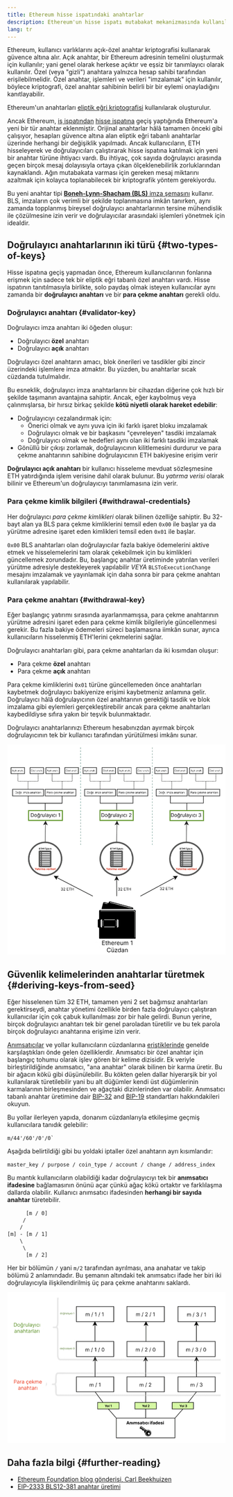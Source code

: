 ```yaml
---
title: Ethereum hisse ispatındaki anahtarlar
description: Ethereum'un hisse ispatı mutabakat mekanizmasında kullanılan anahtarların açıklaması
lang: tr
---
```


Ethereum, kullanıcı varlıklarını açık-özel anahtar kriptografisi kullanarak güvence altına alır. Açık anahtar, bir Ethereum adresinin temelini oluşturmak için kullanılır; yani genel olarak herkese açıktır ve eşsiz bir tanımlayıcı olarak kullanılır. Özel (veya "gizli") anahtara yalnızca hesap sahibi tarafından erişilebilmelidir. Özel anahtar, işlemleri ve verileri "imzalamak" için kullanılır, böylece kriptografi, özel anahtar sahibinin belirli bir bir eylemi onayladığını kanıtlayabilir.

Ethereum'un anahtarları [eliptik eğri kriptografisi](https://en.wikipedia.org/wiki/Elliptic-curve_cryptography) kullanılarak oluşturulur.

Ancak Ethereum, [iş ispatından](/developers/docs/consensus-mechanisms/pow) [hisse ispatına](/developers/docs/consensus-mechanisms/pos) geçiş yaptığında Ethereum'a yeni bir tür anahtar eklenmiştir. Orijinal anahtarlar hâlâ tamamen önceki gibi çalışıyor, hesapları güvence altına alan eliptik eğri tabanlı anahtarlar üzerinde herhangi bir değişiklik yapılmadı. Ancak kullanıcıların, ETH hisseleyerek ve doğrulayıcıları çalıştırarak hisse ispatına katılmak için yeni bir anahtar türüne ihtiyacı vardı. Bu ihtiyaç, çok sayıda doğrulayıcı arasında geçen birçok mesaj dolayısıyla ortaya çıkan ölçeklenebilirlik zorluklarından kaynaklandı. Ağın mutabakata varması için gereken mesaj miktarını azaltmak için kolayca toplanabilecek bir kriptografik yöntem gerekiyordu.

Bu yeni anahtar tipi [**Boneh-Lynn-Shacham (BLS)** imza şemasını](https://wikipedia.org/wiki/BLS_digital_signature) kullanır. BLS, imzaların çok verimli bir şekilde toplanmasına imkân tanırken, aynı zamanda topplanmış bireysel doğrulayıcı anahtarlarının tersine mühendislik ile çözülmesine izin verir ve doğrulayıcılar arasındaki işlemleri yönetmek için idealdir.

## Doğrulayıcı anahtarlarının iki türü {#two-types-of-keys}

Hisse ispatına geçiş yapmadan önce, Ethereum kullanıcılarının fonlarına erişmek için sadece tek bir eliptik eğri tabanlı özel anahtarı vardı. Hisse ispatının tanıtılmasıyla birlikte, solo paydaş olmak isteyen kullanıcılar aynı zamanda bir **doğrulayıcı anahtarı** ve bir **para çekme anahtarı** gerekli oldu.

### Doğrulayıcı anahtarı {#validator-key}

Doğrulayıcı imza anahtarı iki öğeden oluşur:

- Doğrulayıcı **özel** anahtarı
- Doğrulayıcı **açık** anahtarı

Doğrulayıcı özel anahtarın amacı, blok önerileri ve tasdikler gibi zincir üzerindeki işlemlere imza atmaktır. Bu yüzden, bu anahtarlar sıcak cüzdanda tutulmalıdır.

Bu esneklik, doğrulayıcı imza anahtarlarını bir cihazdan diğerine çok hızlı bir şekilde taşımanın avantajına sahiptir. Ancak, eğer kaybolmuş veya çalınmışlarsa, bir hırsız birkaç şekilde **kötü niyetli olarak hareket edebilir**:

- Doğrulayıcıyı cezalandırmak için:
  - Önerici olmak ve aynı yuva için iki farklı işaret bloku imzalamak
  - Doğrulayıcı olmak ve bir başkasını "çevreleyen" tasdiki imzalamak
  - Doğrulayıcı olmak ve hedefleri aynı olan iki farklı tasdiki imzalamak
- Gönüllü bir çıkışı zorlamak, doğrulayıcının kilitlemesini durdurur ve para çekme anahtarının sahibine doğrulayıcının ETH bakiyesine erişim verir

**Doğrulayıcı açık anahtarı** bir kullanıcı hisseleme mevduat sözleşmesine ETH yatırdığında işlem verisine dahil olarak bulunur. Bu _yatırma verisi_ olarak bilinir ve Ethereum'un doğrulayıcıyı tanımlamasına izin verir.

### Para çekme kimlik bilgileri {#withdrawal-credentials}

Her doğrulayıcı _para çekme kimlikleri_ olarak bilinen özelliğe sahiptir. Bu 32-bayt alan ya BLS para çekme kimliklerini temsil eden `0x00` ile başlar ya da yürütme adresine işaret eden kimlikleri temsil eden `0x01` ile başlar.

`0x00` BLS anahtarları olan doğrulayıcılar fazla bakiye ödemelerini aktive etmek ve hisselemelerini tam olarak çekebilmek için bu kimlikleri güncellemek zorundadır. Bu, başlangıç anahtar üretiminde yatırılan verileri yürütme adresiyle destekleyerek yapılabilir _VEYA_ `BLSToExecutionChange` mesajını imzalamak ve yayınlamak için daha sonra bir para çekme anahtarı kullanılarak yapılabilir.

### Para çekme anahtarı {#withdrawal-key}

Eğer başlangıç yatırımı sırasında ayarlanmamışsa, para çekme anahtarının yürütme adresini işaret eden para çekme kimlik bilgileriyle güncellenmesi gerekir. Bu fazla bakiye ödemeleri süreci başlamasına iimkân sunar, ayrıca kullanıcıların hisselenmiş ETH'lerini çekmelerini sağlar.

Doğrulayıcı anahtarları gibi, para çekme anahtarları da iki kısımdan oluşur:

- Para çekme **özel** anahtarı
- Para çekme **açık** anahtarı

Para çekme kimliklerini `0x01` türüne güncellemeden önce anahtarları kaybetmek doğrulayıcı bakiyenize erişimi kaybetmeniz anlamına gelir. Doğrulayıcı hâlâ doğrulayıcının özel anahtarının gerektiği tasdik ve blok imzalama gibi eylemleri gerçekleştirebilir ancak para çekme anahtarları kaybedildiyse sıfıra yakın bir teşvik bulunmaktadır.

Doğrulayıcı anahtarlarınızı Ethereum hesabınızdan ayırmak birçok doğrulayıcının tek bir kullanıcı tarafından yürütülmesi imkânı sunar.

![doğrulayıcı anahtarı şeması](validator-key-schematic.png)

## Güvenlik kelimelerinden anahtarlar türetmek {#deriving-keys-from-seed}

Eğer hisselenen tüm 32 ETH, tamamen yeni 2 set bağımsız anahtarları gerektirseydi, anahtar yönetimi özellikle birden fazla doğrulayıcı çalıştıran kullanıcılar için çok çabuk kullanılması zor bir hale gelirdi. Bunun yerine, birçok doğrulayıcı anahtarı tek bir genel paroladan türetilir ve bu tek parola birçok doğrulayıcı anahtarına erişime izin verir.

[Anımsatıcılar](https://en.bitcoinwiki.org/wiki/Mnemonic_phrase) ve yollar kullanıcıların cüzdanlarına [eriştiklerinde](https://ethereum.stackexchange.com/questions/19055/what-is-the-difference-between-m-44-60-0-0-and-m-44-60-0) genelde karşılaştıkları önde gelen özelliklerdir. Anımsatıcı bir özel anahtar için başlangıç tohumu olarak işlev gören bir kelime dizisidir. Ek veriyle birleştirildiğinde anımsatıcı, "ana anahtar" olarak bilinen bir karma üretir. Bu bir ağacın kökü gibi düşünülebilir. Bu kökten gelen dallar hiyerarşik bir yol kullanılarak türetilebilir yani bu alt düğümler kendi üst düğümlerinin karmalarının birleşmesinden ve ağaçtaki dizinlerinden var olabilir. Anımsatıcı tabanlı anahtar üretimine dair [BIP-32](https://github.com/bitcoin/bips/blob/master/bip-0032.mediawiki) and [BIP-19](https://github.com/bitcoin/bips/blob/master/bip-0039.mediawiki) standartları hakkındakileri okuyun.

Bu yollar ilerleyen yapıda, donanım cüzdanlarıyla etkileşime geçmiş kullanıcılara tanıdık gelebilir:

```
m/44'/60'/0'/0`
```

Aşağıda belirtildiği gibi bu yoldaki iptaller özel anahtarın ayrı kısımlarıdır:

```
master_key / purpose / coin_type / account / change / address_index
```

Bu mantık kullanıcıların olabildiği kadar doğrulayıcıyı tek bir **anımsatıcı ifadesine** bağlamasının önünü açar çünkü ağaç kökü ortaktır ve farklılaşma dallarda olabilir. Kullanıcı anımsatıcı ifadesinden **herhangi bir sayıda anahtar** türetebilir.

```
      [m / 0]
     /
    /
[m] - [m / 1]
    \
     \
      [m / 2]
```

Her bir bölümün `/` yani `m/2` tarafından ayrılması, ana anahatar ve takip bölümü 2 anlamındadır. Bu şemanın altındaki tek anımsatıcı ifade her biri iki doğrulayıcıyla ilişkilendirilmiş üç para çekme anahtarını saklardı.

![doğrulayıcı anahtarı mantığı](multiple-keys.png)

## Daha fazla bilgi {#further-reading}

- [Ethereum Foundation blog gönderisi, Carl Beekhuizen](https://blog.ethereum.org/2020/05/21/keys/)
- [EIP-2333 BLS12-381 anahtar üretimi](https://eips.ethereum.org/EIPS/eip-2333)
